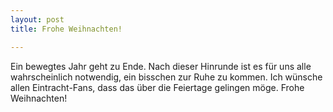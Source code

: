 ```yaml
---
layout: post
title: Frohe Weihnachten!

---
```


Ein bewegtes Jahr geht zu Ende. Nach dieser Hinrunde ist es für uns alle wahrscheinlich notwendig, ein bisschen zur Ruhe zu kommen. Ich wünsche allen Eintracht-Fans, dass das über die Feiertage gelingen möge. Frohe Weihnachten!


